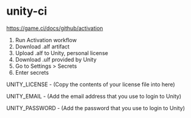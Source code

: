 # unity-ci

https://game.ci/docs/github/activation

1. Run Activation workflow
2. Download .alf artifact
3. Upload .alf to Unity, personal license
4. Download .ulf provided by Unity
5. Go to Settings > Secrets
6. Enter secrets

UNITY_LICENSE - (Copy the contents of your license file into here)

UNITY_EMAIL - (Add the email address that you use to login to Unity)

UNITY_PASSWORD - (Add the password that you use to login to Unity)
